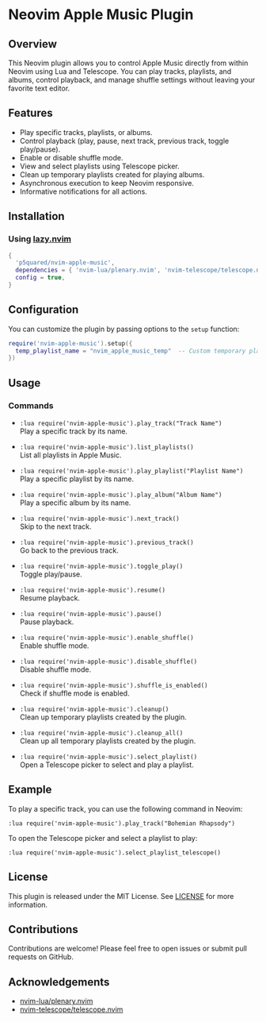 # Neovim Apple Music Plugin

## Overview

This Neovim plugin allows you to control Apple Music directly from within Neovim using Lua and Telescope. You can play tracks, playlists, and albums, control playback, and manage shuffle settings without leaving your favorite text editor.

## Features

- Play specific tracks, playlists, or albums.
- Control playback (play, pause, next track, previous track, toggle play/pause).
- Enable or disable shuffle mode.
- View and select playlists using Telescope picker.
- Clean up temporary playlists created for playing albums.
- Asynchronous execution to keep Neovim responsive.
- Informative notifications for all actions.

## Installation

### Using [lazy.nvim](https://github.com/folke/lazy.nvim)

```lua
{
  'p5quared/nvim-apple-music',
  dependencies = { 'nvim-lua/plenary.nvim', 'nvim-telescope/telescope.nvim' },
  config = true,
}
```

## Configuration

You can customize the plugin by passing options to the `setup` function:

```lua
require('nvim-apple-music').setup({
  temp_playlist_name = "nvim_apple_music_temp"  -- Custom temporary playlist name
})
```

## Usage

### Commands

- `:lua require('nvim-apple-music').play_track("Track Name")`  
  Play a specific track by its name.

- `:lua require('nvim-apple-music').list_playlists()`  
  List all playlists in Apple Music.

- `:lua require('nvim-apple-music').play_playlist("Playlist Name")`  
  Play a specific playlist by its name.

- `:lua require('nvim-apple-music').play_album("Album Name")`  
  Play a specific album by its name.

- `:lua require('nvim-apple-music').next_track()`  
  Skip to the next track.

- `:lua require('nvim-apple-music').previous_track()`  
  Go back to the previous track.

- `:lua require('nvim-apple-music').toggle_play()`  
  Toggle play/pause.

- `:lua require('nvim-apple-music').resume()`  
  Resume playback.

- `:lua require('nvim-apple-music').pause()`  
  Pause playback.

- `:lua require('nvim-apple-music').enable_shuffle()`  
  Enable shuffle mode.

- `:lua require('nvim-apple-music').disable_shuffle()`  
  Disable shuffle mode.

- `:lua require('nvim-apple-music').shuffle_is_enabled()`  
  Check if shuffle mode is enabled.

- `:lua require('nvim-apple-music').cleanup()`  
  Clean up temporary playlists created by the plugin.

- `:lua require('nvim-apple-music').cleanup_all()`  
  Clean up all temporary playlists created by the plugin.

- `:lua require('nvim-apple-music').select_playlist()`  
  Open a Telescope picker to select and play a playlist.

## Example

To play a specific track, you can use the following command in Neovim:

```vim
:lua require('nvim-apple-music').play_track("Bohemian Rhapsody")
```

To open the Telescope picker and select a playlist to play:

```vim
:lua require('nvim-apple-music').select_playlist_telescope()
```

## License

This plugin is released under the MIT License. See [LICENSE](./LICENSE) for more information.

## Contributions

Contributions are welcome! Please feel free to open issues or submit pull requests on GitHub.

## Acknowledgements

- [nvim-lua/plenary.nvim](https://github.com/nvim-lua/plenary.nvim)
- [nvim-telescope/telescope.nvim](https://github.com/nvim-telescope/telescope.nvim)
